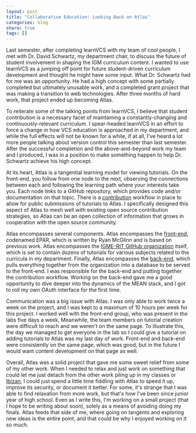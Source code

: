 ```yaml
---
layout: post
title: "Collaborative Education: Looking Back on Atlas"
categories: blog
share: true
tags: []
---
```


Last semester, after completing learnVCS with my team of cool people, I met with Dr. David Schwartz, my department chair, to discuss the future of student involvement in shaping the IGM curriculum content. I wanted to use learnVCS as a jumping off point for future student-driven curriculum development and thought he might have some input. What Dr. Schwartz had for me was an opportunity. He had a high concept with some partially completed but ultimately unusable work, and a completed grant project that was making a transition to web technologies. After three months of hard work, that project ended up becoming Atlas. 
<!--more-->

To reiterate some of the talking points from learnVCS, I believe that student contribution is a necessary facet of maintaining a constantly-changing and continuously-relevant curriculum. I spear-headed learnVCS in an effort to force a change in how VCS education is approached in my department, and while the full effects will not be known for a while, if at all, I've heard a lot more people talking about version control this semester than last semester. After the successful completion and the above-and-beyond work my team and I produced, I was in a position to make something happen to help Dr. Schwartz achieve his high concept.

At its heart, Atlas is a tangential learning model for viewing tutorials. On the front-end, you follow from one node to the next, observing the connections between each and following the learning path where your interests take you. Each node links to a GitHub repository, which provides code and/or documentation on that topic. There is a [contribution](https://github.com/IGME-RIT/contribute) workflow in place to allow for public submissions of tutorials to Atlas. I specifically designed this aspect of Atlas to mesh well with existing open source contribution strategies, so Atlas can be an open collection of information that grows in cooperation with the open source community.

Atlas encompasses several components. Atlas encompasses the [front-end](https://github.com/IGME-RIT/igme-rit.github.io), codenamed EPAR, which is written by Ryan McGlinn and is based on previous work. Atlas encompasses the [IGME-RIT GitHub organization](https://github.com/IGME-RIT) itself, which is set to contain dozens of tutorials for various subjects related to the curricula in my department. Finally, Atlas encompasses the [back-end](https://github.com/IGME-RIT/backend), which pulls everything together from the organization into a database to be served to the front-end. I was responsible for the back-end and putting together the contribution workflow. Working on the back-end gave me a good opportunity to dive deeper into the dynamics of the MEAN stack, and I got to roll my own OAuth interface for the first time. 

Communication was a big issue with Atlas. I was only able to work twice a week on the project, and I was kept to a maximum of 10 hours per week for this project. I worked well with the front-end group, who was present in the labs five days a week,  Meanwhile, the team members on tutorial creation were difficult to reach and we weren't on the same page. To illustrate this, the day we managed to get everyone in the lab so I could give a tutorial on adding tutorials to Atlas was my last day of work. Front-end and back-end were consistently on the same page, which was good, but in the future I would want content development on that page as well.

Overall, Atlas was a solid project that gave me some sweet relief from some of my other work. When I needed to relax and just work on something that could let me just detach from the other work piling up in my classes or [Ibizan](http://skyaaron.com/blog/ibizan-post-mortem/), I could just spend a little time fiddling with Atlas to speed it up, improve its security, or document it better. For some, it's strange that I was able to find relaxation from more work, but that's how I've been since junior year of high school. Even as I write this, I'm working on a small project (that I hope to be writing about soon), solely as a means of avoiding doing my finals. Atlas feeds that side of me, where going on tangents and exploring new ideas is the entire point, and that could be why I enjoyed working on it so much. 
